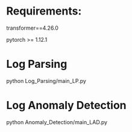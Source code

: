 
# Requirements:

transformer==4.26.0

pytorch >= 1.12.1


# Log Parsing
python Log_Parsing/main_LP.py

# Log Anomaly Detection
python Anomaly_Detection/main_LAD.py
